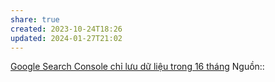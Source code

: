 ```yaml
---
share: true
created: 2023-10-24T18:26
updated: 2024-01-27T21:02
---
```

[Google Search Console chỉ lưu dữ liệu trong 16 tháng](./Google%20Search%20Console%20ch%E1%BB%89%20l%C6%B0u%20d%E1%BB%AF%20li%E1%BB%87u%20trong%2016%20th%C3%A1ng.md) 
Nguồn::